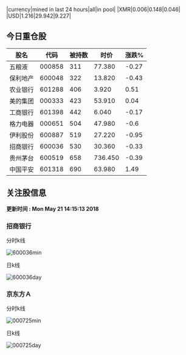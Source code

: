 |currency|mined in last 24 hours|all|in pool|
|XMR|0.006|0.148|0.046|
|USD|1.216|29.942|9.227|

## 今日重仓股 

|股名|代码|被持数|时价|涨跌%|
|---|---|---|---|---|
|五粮液|000858|311|77.380|-0.27|
|保利地产|600048|322|13.820|-0.43|
|农业银行|601288|406|3.920|0.51|
|美的集团|000333|423|53.910|0.04|
|工商银行|601398|442|6.040|-0.17|
|格力电器|000651|504|47.980|-0.6|
|伊利股份|600887|519|27.220|-0.95|
|招商银行|600036|530|30.360|-0.33|
|贵州茅台|600519|658|736.450|-0.39|
|中国平安|601318|690|63.980|1.49|

## 关注股信息
**更新时间 : Mon May 21 14:15:13 2018**
### 招商银行 
分时k线

![600036min](http://image.sinajs.cn/newchart/min/n/sh600036.gif)

日k线

![600036day](http://image.sinajs.cn/newchart/daily/n/sh600036.gif)

### 京东方Ａ 
分时k线

![000725min](http://image.sinajs.cn/newchart/min/n/sz000725.gif)

日k线

![000725day](http://image.sinajs.cn/newchart/daily/n/sz000725.gif)

